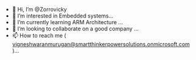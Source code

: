 - 👋 Hi, I’m @Zorrovicky
- 👀 I’m interested in Embedded systems...
- 🌱 I’m currently learning ARM Architecture  ...
- 💞️ I’m looking to collaborate on a good company ...
- 📫 How to reach me ( vigneshwaranmurugan@smartthinkerpowersolutions.onmicrosoft.com )...

<!---
Zorrovicky/Zorrovicky is a ✨ special ✨ repository because its `README.md` (this file) appears on your GitHub profile.
You can click the Preview link to take a look at your changes.
--->
